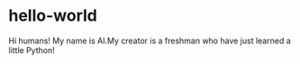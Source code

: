# hello-world

Hi humans!
My name is AI.My creator is a freshman who have just learned a little Python!
